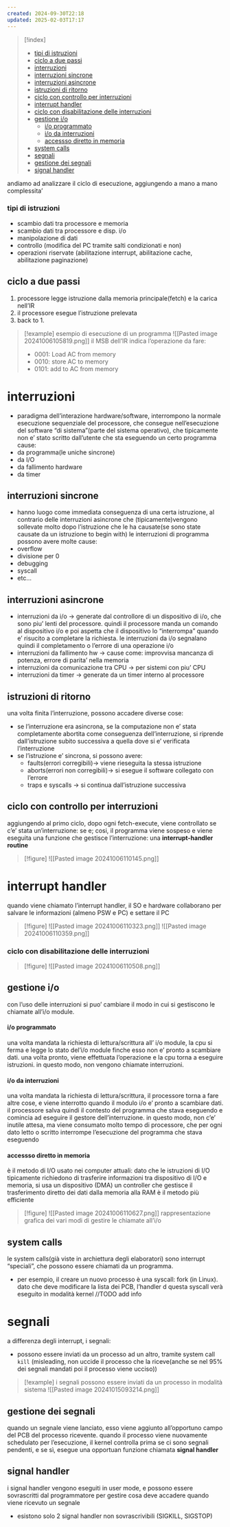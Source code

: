 ```yaml
---
created: 2024-09-30T22:18
updated: 2025-02-03T17:17
---
```

>[!index]
>
>- [tipi di istruzioni](#tipi%20di%20istruzioni)
>- [ciclo a due passi](#ciclo%20a%20due%20passi)
>- [interruzioni](#interruzioni)
>- [interruzioni sincrone](#interruzioni%20sincrone)
>- [interruzioni asincrone](#interruzioni%20asincrone)
>- [istruzioni di ritorno](#istruzioni%20di%20ritorno)
>- [ciclo con controllo per interruzioni](#ciclo%20con%20controllo%20per%20interruzioni)
>- [interrupt handler](#interrupt%20handler)
>- [ciclo con disabilitazione delle interruzioni](#ciclo%20con%20disabilitazione%20delle%20interruzioni)
>- [gestione i/o](#gestione%20i/o)
>	- [i/o programmato](#i/o%20programmato)
>	- [i/o da interruzioni](#i/o%20da%20interruzioni)
>	- [accessso diretto in memoria](#accessso%20diretto%20in%20memoria)
>- [system calls](#system%20calls)
>- [segnali](#segnali)
>- [gestione dei segnali](#gestione%20dei%20segnali)
>- [signal handler](#signal%20handler)

andiamo ad analizzare il ciclo di esecuzione, aggiungendo a mano a mano complessita’
### tipi di istruzioni
- scambio dati tra processore e memoria
- scambio dati tra processore e disp. i/o
- manipolazione di dati 
- controllo (modifica del PC tramite salti condizionati e non)
- operazioni riservate (abilitazione interrupt, abilitazione cache, abilitazione paginazione)
## ciclo a due passi
1. processore legge istruzione dalla memoria principale(fetch) e la carica nell’IR
2. il processore esegue l’istruzione prelevata
3. back to 1.
>[!example] esempio di esecuzione di un programma
>![[Pasted image 20241006105819.png]]
>il MSB dell’IR indica l’operazione da fare:
>- 0001: Load AC from memory
>- 0010: store AC to memory
>- 0101: add to AC from memory
# interruzioni
- paradigma dell’interazione hardware/software, interrompono la normale esecuzione sequenziale del processore, che consegue nell’esecuzione del software “di sistema”(parte del sistema operativo), che tipicamente non e’ stato scritto dall’utente che sta eseguendo un certo programma
cause:
- da programma(le uniche sincrone)
- da I/O
- da fallimento hardware
- da timer
## interruzioni sincrone
- hanno luogo come immediata conseguenza di una certa istruzione, al contrario delle interruzioni asincrone che (tipicamente)vengono sollevate molto dopo l’istruzione che le ha causate(se sono state causate da un istruzione to begin with)
le interruzioni di programma possono avere molte cause:
- overflow
- divisione per 0
- debugging
- syscall
- etc…
## interruzioni asincrone
- interruzioni da i/o → generate dal controllore di un dispositivo di i/o, che sono piu’ lenti del processore. quindi il processore manda un comando al dispositivo i/o e poi aspetta che il dispositivo lo “interrompa” quando e’ risucito a completare la richiesta. le interruzioni da i/o segnalano quindi il completamento o l’errore di una operazione i/o
- interruzioni da fallimento hw → cause come: improvvisa mancanza di potenza, errore di parita’ nella memoria
- interruzioni da comunicazione tra CPU → per sistemi con piu’ CPU
- interruzioni da timer → generate da un timer interno al processore

## istruzioni di ritorno
una volta finita l’interruzione, possono accadere diverse cose:
- se l’interruzione era asincrona, se la computazione non e’ stata completamente abortita come conseguenza dell’interruzione, si riprende dall’istruzione subito successiva a quella dove si e’ verificata l’interruzione
- se l’istruzione e’ sincrona, si possono avere:
	- faults(errori corregibili)→ viene rieseguita la stessa istruzione
	- aborts(errori non corregibili)→ si esegue il software collegato con l’errore
	- traps e syscalls → si continua dall’istruzione successiva

## ciclo con controllo per interruzioni
aggiungendo al primo ciclo, dopo ogni fetch-execute, viene controllato se c’e’ stata un’interruzione: se e; cosi, il programma viene sospeso e viene eseguita una funzione che gestisce l’interruzione: una **interrupt-handler routine**
>[!figure] ![[Pasted image 20241006110145.png]]
# interrupt handler
quando viene chiamato l’interrupt handler, il SO e hardware collaborano per salvare le informazioni (almeno PSW e PC) e settare il PC
>[!figure] ![[Pasted image 20241006110323.png]]
![[Pasted image 20241006110359.png]]
### ciclo con disabilitazione delle interruzioni
>[!figure] ![[Pasted image 20241006110508.png]]
## gestione i/o
con l’uso delle interruzioni si puo’ cambiare il modo in cui si gestiscono le chiamate all’i/o module.
#### i/o programmato
una volta mandata la richiesta di lettura/scrittura all’ i/o module, la cpu si ferma e legge lo stato del’i/o module finche esso non e’ pronto a scambiare dati. una volta pronto, viene effettuata l’operazione e la cpu torna a eseguire istruzioni.
in questo modo, non vengono chiamate interruzioni.
#### i/o da interruzioni
una volta mandata la richiesta di lettura/scrittura, il processore torna a fare altre cose, e viene interrotto quando il modulo i/o e’ pronto a scambiare dati. il processore salva quindi il contesto del programma che stava eseguendo e comincia ad eseguire il gestore dell’interruzione.
in questo modo, non c’e’ inutile attesa, ma viene consumato molto tempo di processore, che per ogni dato letto o scritto interrompe l’esecuzione del programma che stava eseguendo
#### accessso diretto in memoria
 è il metodo di I/O usato nei computer attuali: dato che le istruzioni di I/O tipicamente richiedono di trasferire informazioni tra dispositivo di I/O e memoria, si usa un dispositivo (DMA) un controller che gestisce il trasferimento diretto dei dati dalla memoria alla RAM
 è il metodo più efficiente
>[!figure] ![[Pasted image 20241006110627.png]]
rappresentazione grafica dei vari modi di gestire le chiamate all’i/o

## system calls
le system calls(già viste in archiettura degli elaboratori) sono interrupt “speciali”, che possono essere chiamati da un programma. 
- per esempio, il creare un nuovo processo è una syscall: fork (in Linux). dato che deve modificare la lista dei PCB, l’handler d questa syscall verà eseguito in modalità kernel
//TODO add info 
# segnali 
a differenza degli interrupt, i segnali:
- possono essere inviati da un processo ad un altro, tramite system call `kill` (misleading, non uccide il processo che la riceve(anche se nel 95% dei segnali mandati poi il processo viene ucciso))
>[!example] i segnali possono essere inviati da un processo in modalità sistema
![[Pasted image 20241015093214.png]]
## gestione dei segnali
quando un segnale viene lanciato, esso viene aggiunto all’opportuno campo del PCB del processo ricevente. quando il processo viene nuovamente schedulato per l’esecuzione, il kernel controlla prima se ci sono segnali pendenti, e se sì, esegue una opportuan funzione chiamata **signal handler**
## signal handler
i signal handler vengono eseguiti in user mode, e possono essere sovrascritti dal programmatore per gestire cosa deve accadere quando viene ricevuto un segnale
- esistono solo 2 signal handler non sovrascrivibili (SIGKILL, SIGSTOP)